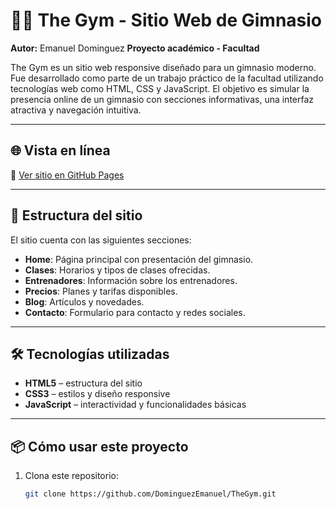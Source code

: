# 🏋️‍♂️ The Gym - Sitio Web de Gimnasio

**Autor:** Emanuel Dominguez
**Proyecto académico - Facultad**

The Gym es un sitio web responsive diseñado para un gimnasio moderno. Fue desarrollado como parte de un trabajo práctico de la facultad utilizando tecnologías web como HTML, CSS y JavaScript. 
El objetivo es simular la presencia online de un gimnasio con secciones informativas, una interfaz atractiva y navegación intuitiva.

---

## 🌐 Vista en línea

🔗 [Ver sitio en GitHub Pages](https://dominguezemanuel.github.io/TheGym/) 

---

## 📁 Estructura del sitio

El sitio cuenta con las siguientes secciones:

- **Home**: Página principal con presentación del gimnasio.
- **Clases**: Horarios y tipos de clases ofrecidas.
- **Entrenadores**: Información sobre los entrenadores.
- **Precios**: Planes y tarifas disponibles.
- **Blog**: Artículos y novedades.
- **Contacto**: Formulario para contacto y redes sociales.

---

## 🛠️ Tecnologías utilizadas

- **HTML5** – estructura del sitio  
- **CSS3** – estilos y diseño responsive  
- **JavaScript** – interactividad y funcionalidades básicas

---

## 📦 Cómo usar este proyecto

1. Clona este repositorio:
   ```bash
   git clone https://github.com/DominguezEmanuel/TheGym.git
